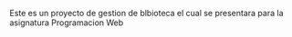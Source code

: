 Este es un proyecto de gestion de blbioteca el cual se presentara para la asignatura Programacion Web
